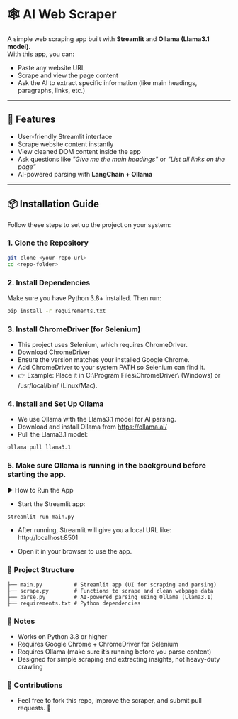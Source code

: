 # 🕸️ AI Web Scraper

A simple web scraping app built with **Streamlit** and **Ollama (Llama3.1 model)**.  
With this app, you can:
- Paste any website URL
- Scrape and view the page content
- Ask the AI to extract specific information (like main headings, paragraphs, links, etc.)

---

## 🚀 Features
- User-friendly Streamlit interface
- Scrape website content instantly
- View cleaned DOM content inside the app
- Ask questions like *"Give me the main headings"* or *"List all links on the page"*
- AI-powered parsing with **LangChain + Ollama**

---

## 📦 Installation Guide

Follow these steps to set up the project on your system:

### 1. Clone the Repository
```bash
git clone <your-repo-url>
cd <repo-folder>
```
### 2. Install Dependencies
Make sure you have Python 3.8+ installed. Then run:
```bash
pip install -r requirements.txt
```
### 3. Install ChromeDriver (for Selenium)
- This project uses Selenium, which requires ChromeDriver.
- Download ChromeDriver
- Ensure the version matches your installed Google Chrome.
- Add ChromeDriver to your system PATH so Selenium can find it.
- 👉 Example: Place it in C:\Program Files\ChromeDriver\ (Windows) or /usr/local/bin/ (Linux/Mac).

### 4. Install and Set Up Ollama
- We use Ollama with the Llama3.1 model for AI parsing.
- Download and install Ollama from https://ollama.ai/
- Pull the Llama3.1 model:
```bash
ollama pull llama3.1
```
### 5. Make sure Ollama is running in the background before starting the app.
▶️ How to Run the App
- Start the Streamlit app:
```bash
streamlit run main.py
```
- After running, Streamlit will give you a local URL like:
http://localhost:8501

- Open it in your browser to use the app.
### 📂 Project Structure

```plaintext
├── main.py          # Streamlit app (UI for scraping and parsing)
├── scrape.py        # Functions to scrape and clean webpage data
├── parse.py         # AI-powered parsing using Ollama (Llama3.1)
├── requirements.txt # Python dependencies
```

### 📝 Notes
- Works on Python 3.8 or higher
- Requires Google Chrome + ChromeDriver for Selenium
- Requires Ollama (make sure it’s running before you parse content)
- Designed for simple scraping and extracting insights, not heavy-duty crawling

### 🤝 Contributions
- Feel free to fork this repo, improve the scraper, and submit pull requests. 🚀
